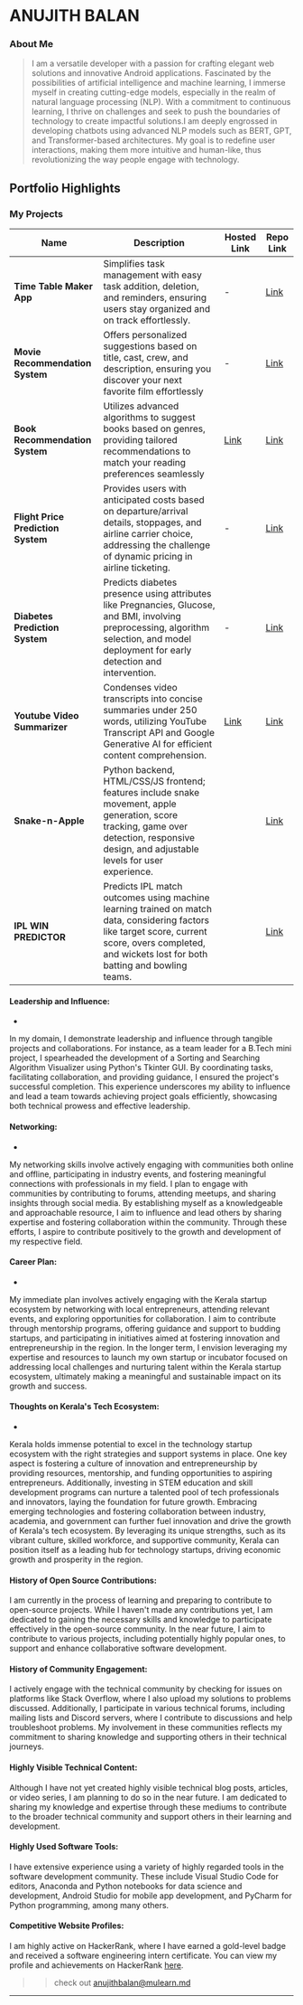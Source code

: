 # ANUJITH BALAN

### About Me

> I am a versatile developer with a passion for crafting elegant web solutions and innovative Android applications. Fascinated by the possibilities of artificial intelligence and machine learning, I immerse myself in creating cutting-edge models, especially in the realm of natural language processing (NLP). With a commitment to continuous learning, I thrive on challenges and seek to push the boundaries of technology to create impactful solutions.I am deeply engrossed in developing chatbots using advanced NLP models such as BERT, GPT, and Transformer-based architectures. My goal is to redefine user interactions, making them more intuitive and human-like, thus revolutionizing the way people engage with technology.


## Portfolio Highlights

### My Projects

| Name                  | Description                                                               | Hosted Link                              | Repo Link                                                      |
|-----------------------|---------------------------------------------------------------------------|------------------------------------------|----------------------------------------------------------------|
| **Time Table Maker App**  | Simplifies task management with easy task addition, deletion, and reminders, ensuring users stay organized and on track effortlessly.                                          |  -  | [Link ](https://github.com/balananujith/Time_Table_Maker.git)             |
| **Movie Recommendation System**    |  Offers personalized suggestions based on title, cast, crew, and description, ensuring you discover your next favorite film effortlessly                                             |  -  | [ Link ](https://github.com/balananujith/Movie_Recommender_App.git)             |
| **Book Recommendation System**  | Utilizes advanced algorithms to suggest books based on genres, providing tailored recommendations to match your reading preferences seamlessly                                          | [Link ](https://book-recommendation-m6xrnm7ug2kgpcappih7vga.streamlit.app/)  | [Link ](https://github.com/balananujith/Book-recommendation.git)             |
| **Flight Price Prediction System**  | Provides users with anticipated costs based on departure/arrival details, stoppages, and airline carrier choice, addressing the challenge of dynamic pricing in airline ticketing.|  -  | [Link ](https://github.com/balananujith/flight-price-prediction2.git)             |
| **Diabetes Prediction System**  | Predicts diabetes presence using attributes like Pregnancies, Glucose, and BMI, involving preprocessing, algorithm selection, and model deployment for early detection and intervention.|  -  | [Link ](https://github.com/balananujith/Diabetes_Prediction_Using_ML.git)             |
| **Youtube Video Summarizer**  | Condenses video transcripts into concise summaries under 250 words, utilizing YouTube Transcript API and Google Generative AI for efficient content comprehension.                                         |  [Link ](https://balananujith.github.io/YT_Summarizer5/)  | [Link ](https://github.com/balananujith/YT_Summarizer5.git)             |
| **Snake-n-Apple**  | Python backend, HTML/CSS/JS frontend; features include snake movement, apple generation, score tracking, game over detection, responsive design, and adjustable levels for user experience.          |   | [Link ](https://github.com/balananujith/Snake-n-apple.git)             |    
| **IPL WIN PREDICTOR**  | Predicts IPL match outcomes using machine learning trained on match data, considering factors like target score, current score, overs completed, and wickets lost for both batting and bowling teams.                                        |  | [Link ](https://github.com/balananujith/IPL_WIN_PREDICTOR.git)             |

#### Leadership and Influence:

- 
In my domain, I demonstrate leadership and influence through tangible projects and collaborations. For instance, as a team leader for a B.Tech mini project, I spearheaded the development of a Sorting and Searching Algorithm Visualizer using Python's Tkinter GUI. By coordinating tasks, facilitating collaboration, and providing guidance, I ensured the project's successful completion. This experience underscores my ability to influence and lead a team towards achieving project goals efficiently, showcasing both technical prowess and effective leadership.

#### Networking:


-
My networking skills involve actively engaging with communities both online and offline, participating in industry events, and fostering meaningful connections with professionals in my field. I plan to engage with communities by contributing to forums, attending meetups, and sharing insights through  social media. By establishing myself as a knowledgeable and approachable resource, I aim to influence and lead others by sharing expertise and fostering collaboration within the community. Through these efforts, I aspire to contribute positively to the growth and development of my respective field.

#### Career Plan:

-
My immediate plan involves actively engaging with the Kerala startup ecosystem by networking with local entrepreneurs, attending relevant events, and exploring opportunities for collaboration. I aim to contribute through mentorship programs, offering guidance and support to budding startups, and participating in initiatives aimed at fostering innovation and entrepreneurship in the region. In the longer term, I envision leveraging my expertise and resources to launch my own startup or incubator focused on addressing local challenges and nurturing talent within the Kerala startup ecosystem, ultimately making a meaningful and sustainable impact on its growth and success.

#### Thoughts on Kerala's Tech Ecosystem:

- 
Kerala holds immense potential to excel in the technology startup ecosystem with the right strategies and support systems in place. One key aspect is fostering a culture of innovation and entrepreneurship by providing resources, mentorship, and funding opportunities to aspiring entrepreneurs. Additionally, investing in STEM education and skill development programs can nurture a talented pool of tech professionals and innovators, laying the foundation for future growth. Embracing emerging technologies and fostering collaboration between industry, academia, and government can further fuel innovation and drive the growth of Kerala's tech ecosystem. By leveraging its unique strengths, such as its vibrant culture, skilled workforce, and supportive community, Kerala can position itself as a leading hub for technology startups, driving economic growth and prosperity in the region.

#### History of Open Source Contributions:

I am currently in the process of learning and preparing to contribute to open-source projects. While I haven't made any contributions yet, I am dedicated to gaining the necessary skills and knowledge to participate effectively in the open-source community. In the near future, I aim to contribute to various projects, including potentially highly popular ones, to support and enhance collaborative software development.
#### History of Community Engagement:

I actively engage with the technical community by checking for issues on platforms like Stack Overflow, where I also upload my solutions to problems discussed. Additionally, I participate in various technical forums, including mailing lists and Discord servers, where I contribute to discussions and help troubleshoot problems. My involvement in these communities reflects my commitment to sharing knowledge and supporting others in their technical journeys.

#### Highly Visible Technical Content:

Although I have not yet created highly visible technical blog posts, articles, or video series, I am planning to do so in the near future. I am dedicated to sharing my knowledge and expertise through these mediums to contribute to the broader technical community and support others in their learning and development.

#### Highly Used Software Tools:

 I have extensive experience using a variety of highly regarded tools in the software development community. These include Visual Studio Code for editors, Anaconda and Python notebooks for data science and development, Android Studio for mobile app development, and PyCharm for Python programming, among many others.


#### Competitive Website Profiles:

I am highly active on HackerRank, where I have earned a gold-level badge and received a software engineering intern certificate. You can view my profile and achievements on HackerRank [here](https://www.hackerrank.com/profile/balananujith).



>> check out [anujithbalan@mulearn.md](./profiles/anujithbalan@mulearn.md) 
---

